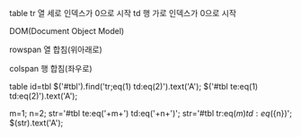table
    tr 열 세로 인덱스가 0으로 시작
        td 행 가로 인덱스가 0으로 시작

DOM(Document Object Model)    

rowspan 열 합침(위아래로)

colspan 행 합침(좌우로) 

table id=tbl
$('#tbl').find('tr;eq(1) td:eq(2)').text('A');
$('#tbl te:eq(1) td:eq(2)').text('A');

m=1;
n=2;
str='#tbl te:eq('+m+') td:eq('+n+')';
str='#tbl tr:eq(${m}) td:eq(${n})';
$(str).text('A');
